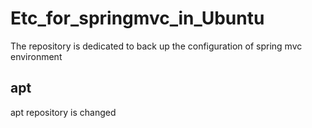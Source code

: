 # Etc_for_springmvc_in_Ubuntu
The repository is dedicated to back up the configuration of spring mvc environment

## apt

apt repository is changed

